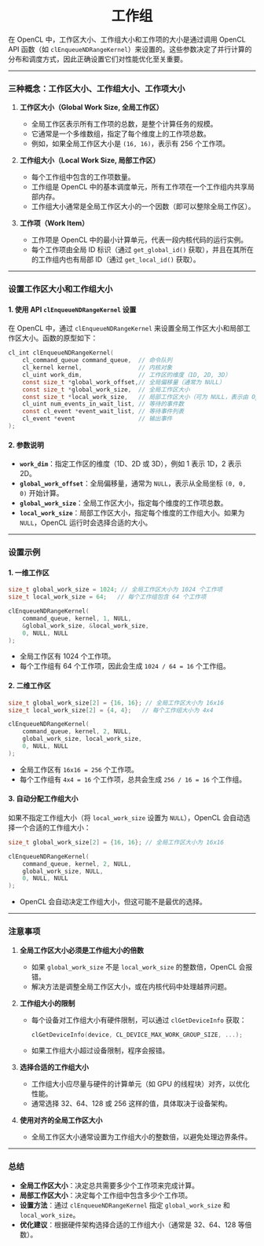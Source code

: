 <h1 align="center">工作组</h1>




在 OpenCL 中，工作区大小、工作组大小和工作项的大小是通过调用 OpenCL API 函数（如 `clEnqueueNDRangeKernel`）来设置的。这些参数决定了并行计算的分布和调度方式，因此正确设置它们对性能优化至关重要。

---

### **三种概念：工作区大小、工作组大小、工作项大小**

1. **工作区大小（Global Work Size, 全局工作区）**  
   - 全局工作区表示所有工作项的总数，是整个计算任务的规模。
   - 它通常是一个多维数组，指定了每个维度上的工作项总数。
   - 例如，如果全局工作区大小是 `(16, 16)`，表示有 256 个工作项。

2. **工作组大小（Local Work Size, 局部工作区）**  
   - 每个工作组中包含的工作项数量。
   - 工作组是 OpenCL 中的基本调度单元，所有工作项在一个工作组内共享局部内存。
   - 工作组大小通常是全局工作区大小的一个因数（即可以整除全局工作区）。

3. **工作项（Work Item）**  
   - 工作项是 OpenCL 中的最小计算单元，代表一段内核代码的运行实例。
   - 每个工作项由全局 ID 标识（通过 `get_global_id()` 获取），并且在其所在的工作组内也有局部 ID（通过 `get_local_id()` 获取）。

---

### **设置工作区大小和工作组大小**

#### **1. 使用 API `clEnqueueNDRangeKernel` 设置**

在 OpenCL 中，通过 `clEnqueueNDRangeKernel` 来设置全局工作区大小和局部工作区大小。函数的原型如下：

```c
cl_int clEnqueueNDRangeKernel(
    cl_command_queue command_queue,  // 命令队列
    cl_kernel kernel,                // 内核对象
    cl_uint work_dim,                // 工作区的维度（1D, 2D, 3D）
    const size_t *global_work_offset,// 全局偏移量（通常为 NULL）
    const size_t *global_work_size,  // 全局工作区大小
    const size_t *local_work_size,   // 局部工作区大小（可为 NULL，表示由 OpenCL 自动决定）
    cl_uint num_events_in_wait_list, // 等待的事件数
    const cl_event *event_wait_list, // 等待事件列表
    cl_event *event                  // 输出事件
);
```

#### **2. 参数说明**

- **`work_dim`**：指定工作区的维度（1D、2D 或 3D），例如 1 表示 1D，2 表示 2D。
- **`global_work_offset`**：全局偏移量，通常为 `NULL`，表示从全局坐标 `(0, 0, 0)` 开始计算。
- **`global_work_size`**：全局工作区大小，指定每个维度的工作项总数。
- **`local_work_size`**：局部工作区大小，指定每个维度的工作组大小。如果为 `NULL`，OpenCL 运行时会选择合适的大小。

---

### **设置示例**

#### **1. 一维工作区**
```c
size_t global_work_size = 1024; // 全局工作区大小为 1024 个工作项
size_t local_work_size = 64;   // 每个工作组包含 64 个工作项

clEnqueueNDRangeKernel(
    command_queue, kernel, 1, NULL,
    &global_work_size, &local_work_size,
    0, NULL, NULL
);
```

- 全局工作区有 1024 个工作项。
- 每个工作组有 64 个工作项，因此会生成 `1024 / 64 = 16` 个工作组。

#### **2. 二维工作区**
```c
size_t global_work_size[2] = {16, 16}; // 全局工作区大小为 16x16
size_t local_work_size[2] = {4, 4};   // 每个工作组大小为 4x4

clEnqueueNDRangeKernel(
    command_queue, kernel, 2, NULL,
    global_work_size, local_work_size,
    0, NULL, NULL
);
```

- 全局工作区有 `16x16 = 256` 个工作项。
- 每个工作组有 `4x4 = 16` 个工作项，总共会生成 `256 / 16 = 16` 个工作组。

#### **3. 自动分配工作组大小**
如果不指定工作组大小（将 `local_work_size` 设置为 `NULL`），OpenCL 会自动选择一个合适的工作组大小：

```c
size_t global_work_size[2] = {16, 16}; // 全局工作区大小为 16x16

clEnqueueNDRangeKernel(
    command_queue, kernel, 2, NULL,
    global_work_size, NULL,
    0, NULL, NULL
);
```

- OpenCL 会自动决定工作组大小，但这可能不是最优的选择。

---

### **注意事项**

1. **全局工作区大小必须是工作组大小的倍数**  
   - 如果 `global_work_size` 不是 `local_work_size` 的整数倍，OpenCL 会报错。
   - 解决方法是调整全局工作区大小，或在内核代码中处理越界问题。

2. **工作组大小的限制**  
   - 每个设备对工作组大小有硬件限制，可以通过 `clGetDeviceInfo` 获取：
     ```c
     clGetDeviceInfo(device, CL_DEVICE_MAX_WORK_GROUP_SIZE, ...);
     ```
   - 如果工作组大小超过设备限制，程序会报错。

3. **选择合适的工作组大小**  
   - 工作组大小应尽量与硬件的计算单元（如 GPU 的线程块）对齐，以优化性能。
   - 通常选择 32、64、128 或 256 这样的值，具体取决于设备架构。

4. **使用对齐的全局工作区大小**  
   - 全局工作区大小通常设置为工作组大小的整数倍，以避免处理边界条件。

---

### **总结**

- **全局工作区大小**：决定总共需要多少个工作项来完成计算。
- **局部工作区大小**：决定每个工作组中包含多少个工作项。
- **设置方法**：通过 `clEnqueueNDRangeKernel` 指定 `global_work_size` 和 `local_work_size`。
- **优化建议**：根据硬件架构选择合适的工作组大小（通常是 32、64、128 等倍数）。